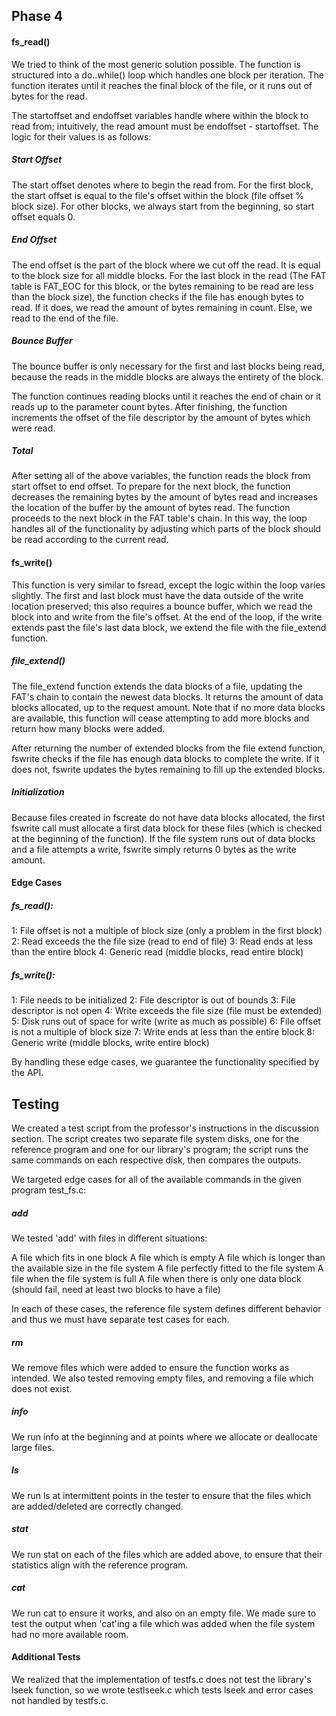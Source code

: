 ## Phase 4

#### fs_read()
We tried to think of the most generic solution possible. The function is 
structured into a do..while() loop which handles one block per iteration. The
function iterates until it reaches the final block of the file, or it runs out
of bytes for the read. 
 
The startoffset and endoffset variables handle where within the block to read
from; intuitively, the read amount must be endoffset - startoffset. The logic
for their values is as follows:

##### Start Offset
The start offset denotes where to begin the read from. For the first block, the
start offset is equal to the file's offset within the block (file offset % block
size). For other blocks, we always start from the beginning, so start offset
equals 0.

##### End Offset
The end offset is the part of the block where we cut off the read. It is equal
to the block size for all middle blocks. For the last block in the read (The FAT
table is FAT_EOC for this block, or the bytes remaining to be read are less than
the block size), the function checks if the file has enough bytes to read. If it
does, we read the amount of bytes remaining in count. Else, we read to the end
of the file.

##### Bounce Buffer
The bounce buffer is only necessary for the first and last blocks being read,
because the reads in the middle blocks are always the entirety of the block.

The function continues reading blocks until it reaches the end of chain or it
reads up to the parameter count bytes. After finishing, the function increments
the offset of the file descriptor by the amount of bytes which were read.

##### Total
After setting all of the above variables, the function reads the block from
start offset to end offset. To prepare for the next block, the function
decreases the remaining bytes by the amount of bytes read and increases the
location of the buffer by the amount of bytes read. The function proceeds to
the next block in the FAT table's chain. In this way, the loop handles all of
the functionality by adjusting which parts of the block should be read according
to the current read.

#### fs_write()
This function is very similar to fsread, except the logic within the loop varies
slightly. The first and last block must have the data outside of the write
location preserved; this also requires a bounce buffer, which we read the
block into and write from the file's offset. At the end of the loop, if the
write extends past the file's last data block, we extend the file with the
file_extend function.

##### file_extend()
The file_extend function extends the data blocks of a file, updating the FAT's
chain to contain the newest data blocks. It returns the amount of data blocks
allocated, up to the request amount. Note that if no more data blocks are
available, this function will cease attempting to add more blocks and return how
many blocks were added.

After returning the number of extended blocks from the file extend function,
fswrite checks if the file has enough data blocks to complete the write. If it
does not, fswrite updates the bytes remaining to fill up the extended blocks.

##### Initialization
Because files created in fscreate do not have data blocks allocated, the first
fswrite call must allocate a first data block for these files (which is checked
at the beginning of the function). If the file system runs out of data blocks
and a file attempts a write, fswrite simply returns 0 bytes as the write amount.

#### Edge Cases
##### fs_read():

1: File offset is not a multiple of block size (only a problem in the first 
block)
2: Read exceeds the the file size (read to end of file)
3: Read ends at less than the entire block
4: Generic read (middle blocks, read entire block)

##### fs_write():

1: File needs to be initialized
2: File descriptor is out of bounds
3: File descriptor is not open
4: Write exceeds the file size (file must be extended)
5: Disk runs out of space for write (write as much as possible)
6: File offset is not a multiple of block size
7: Write ends at less than the entire block
8: Generic write (middle blocks, write entire block)

By handling these edge cases, we guarantee the functionality specified by the
API.

## Testing
We created a test script from the professor's instructions in the discussion
section. The script creates two separate file system disks, one for the
reference program and one for our library's program; the script runs the same
commands on each respective disk, then compares the outputs.

We targeted edge cases for all of the available commands in the given program
test_fs.c:

##### add
We tested 'add' with files in different situations:

A file which fits in one block
A file which is empty
A file which is longer than the available size in the file system
A file perfectly fitted to the file system
A file when the file system is full
A file when there is only one data block (should fail, need at least two blocks
to have a file)

In each of these cases, the reference file system defines different behavior and
thus we must have separate test cases for each.

##### rm
We remove files which were added to ensure the function works as intended. We
also tested removing empty files, and removing a file which does not exist.

##### info
We run info at the beginning and at points where we allocate or deallocate large
files.

##### ls
We run ls at intermittent points in the tester to ensure that the files which
are added/deleted are correctly changed.

##### stat
We run stat on each of the files which are added above, to ensure that their
statistics align with the reference program.

##### cat
We run cat to ensure it works, and also on an empty file. We made sure to test
the output when 'cat'ing a file which was added when the file system had no more
available room.

#### Additional Tests
We realized that the implementation of testfs.c does not test the
library's lseek function, so we wrote testlseek.c which tests lseek and error
cases not handled by testfs.c.
